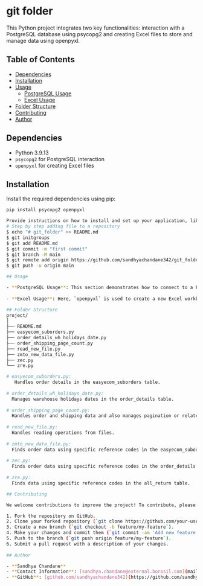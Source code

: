 # git folder
This Python project integrates two key functionalities: interaction with a PostgreSQL database using psycopg2 and creating Excel files to store and manage data using openpyxl.

## Table of Contents

- [Dependencies](#dependencies)
- [Installation](#installation)
- [Usage](#usage)
  - [PostgreSQL Usage](#postgresql-usage)
  - [Excel Usage](#excel-usage)
- [Folder Structure](#folder-structure)
- [Contributing](#contributing)
- [Author](#author)

## Dependencies

- Python 3.9.13
- `psycopg2` for PostgreSQL interaction
- `openpyxl` for creating Excel files

## Installation

Install the required dependencies using pip:

```bash
pip install psycopg2 openpyxl

Provide instructions on how to install and set up your application, library, or project. Include any dependencies that need to be installed and how to install them.
# Step by step adding file to a repository 
$ echo "# git_folder" >> README.md
$ git initgroups
$ git add README.md 
$ git commit -m "first commit"
$ git branch -M main
$ git remote add origin https://github.com/sandhyachandane342/git_folder.git
$ git push -u origin main

## Usage

- **PostgreSQL Usage**: This section demonstrates how to connect to a PostgreSQL database using `psycopg2`, execute SQL queries, fetch results, and manage connections safely.
  
- **Excel Usage**: Here, `openpyxl` is used to create a new Excel workbook (`example.xlsx`), add data to its worksheet, and save the workbook to disk.

## Folder Structure
project/
│
├── README.md
├── easyecom_suborders.py
├── order_details_wh_holidays_date.py
├── order_shipping_page_count.py
├── read_new_file.py
├── zmto_new_data_file.py
├── zec.py
└── zre.py

# easyecom_suborders.py: 
   Handles order details in the easyecom_suborders table.
         
# order_details_wh_holidays_date.py: 
  Manages warehouse holidays dates in the order_details table.
          
# order_shipping_page_count.py: 
  Handles order and shipping data and also manages pagination or related functionalities.
           
# read_new_file.py: 
  Handles reading operations from files.
           
# zmto_new_data_file.py: 
  Finds order data using specific reference codes in the easyecom_suborders table.
           
# zec.py: 
  Finds order data using specific reference codes in the order_details table.
                     
# zre.py: 
  Finds data using specific reference codes in the all_return table.

## Contributing

We welcome contributions to improve the project! To contribute, please follow these steps:

1. Fork the repository on GitHub.
2. Clone your forked repository (`git clone https://github.com/your-username/project.git`).
3. Create a new branch (`git checkout -b feature/my-feature`).
4. Make your changes and commit them (`git commit -am 'Add new feature'`).
5. Push to the branch (`git push origin feature/my-feature`).
6. Submit a pull request with a description of your changes.
           
## Author

- **Sandhya Chandane**
- **Contact Information**: [sandhya.chandane@external.borosil.com](mailto:sandhya.chandane@external.borosil.com)
- **GitHub**: [github.com/sandhyachandane342](https://github.com/sandhyachandane342)
